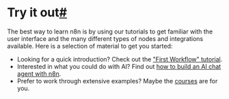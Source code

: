 [](https://github.com/n8n-io/n8n-docs/edit/main/docs/try-it-out/index.md "Edit this page")

# Try it out[#](#try-it-out "Permanent link")

The best way to learn n8n is by using our tutorials to get familiar with the user interface and the many different types of nodes and integrations available. Here is a selection of material to get you started:

*   Looking for a quick introduction? Check out the ["First Workflow" tutorial](tutorial-first-workflow/).
*   Interested in what you could do with AI? Find out [how to build an AI chat agent with n8n](../advanced-ai/intro-tutorial/).
*   Prefer to work through extensive examples? Maybe the [courses](../courses/) are for you.